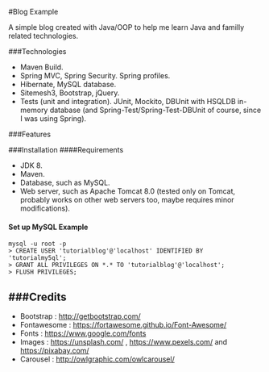#Blog Example

A simple blog created with Java/OOP to help me learn Java and familly related technologies.

###Technologies
- Maven Build.
- Spring MVC, Spring Security. Spring profiles.
- Hibernate, MySQL database.
- Sitemesh3, Bootstrap, jQuery.
- Tests (unit and integration). JUnit, Mockito, DBUnit with HSQLDB in-memory database (and Spring-Test/Spring-Test-DBUnit of course, since I was using Spring).

###Features


###Installation
####Requirements
- JDK 8.
- Maven.
- Database, such as MySQL.
- Web server, such as Apache Tomcat 8.0 (tested only on Tomcat, probably works on other web servers too, maybe requires minor modifications).


#### Set up MySQL Example
```
mysql -u root -p 
> CREATE USER 'tutorialblog'@'localhost' IDENTIFIED BY 'tutorialmy5ql';
> GRANT ALL PRIVILEGES ON *.* TO 'tutorialblog'@'localhost';
> FLUSH PRIVILEGES;
```



###Credits 
--------- 
- Bootstrap : http://getbootstrap.com/
- Fontawesome : https://fortawesome.github.io/Font-Awesome/
- Fonts : https://www.google.com/fonts
- Images : https://unsplash.com/ , https://www.pexels.com/ and https://pixabay.com/
- Carousel : http://owlgraphic.com/owlcarousel/
